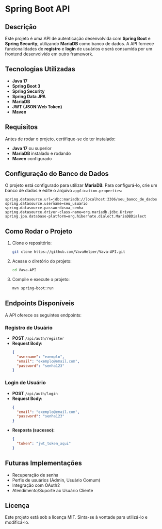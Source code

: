 # Spring Boot API

## Descrição
Este projeto é uma API de autenticação desenvolvida com **Spring Boot** e **Spring Security**, utilizando **MariaDB** como banco de dados. A API fornece funcionalidades de **registro** e **login** de usuários e será consumida por um frontend desenvolvido em outro framework.

## Tecnologias Utilizadas
- **Java 17**
- **Spring Boot 3**
- **Spring Security**
- **Spring Data JPA**
- **MariaDB**
- **JWT (JSON Web Token)**
- **Maven**

## Requisitos
Antes de rodar o projeto, certifique-se de ter instalado:
- **Java 17** ou superior
- **MariaDB** instalado e rodando
- **Maven** configurado

## Configuração do Banco de Dados
O projeto está configurado para utilizar **MariaDB**. Para configurá-lo, crie um banco de dados e edite o arquivo `application.properties`:

```properties
spring.datasource.url=jdbc:mariadb://localhost:3306/seu_banco_de_dados
spring.datasource.username=seu_usuario
spring.datasource.password=sua_senha
spring.datasource.driver-class-name=org.mariadb.jdbc.Driver
spring.jpa.database-platform=org.hibernate.dialect.MariaDBDialect
```

## Como Rodar o Projeto
1. Clone o repositório:
   ```sh
   git clone https://github.com/VavaHelper/Vava-API.git
   ```
2. Acesse o diretório do projeto:
   ```sh
   cd Vava-API
   ```
3. Compile e execute o projeto:
   ```sh
   mvn spring-boot:run
   ```

## Endpoints Disponíveis
A API oferece os seguintes endpoints:

### Registro de Usuário
- **POST** `/api/auth/register`
- **Request Body:**
  ```json
  {
    "username": "exemplo",
    "email": "exemplo@email.com",
    "password": "senha123"
  }
  ```

### Login de Usuário
- **POST** `/api/auth/login`
- **Request Body:**
  ```json
  {
    "email": "exemplo@email.com",
    "password": "senha123"
  }
  ```
- **Resposta (sucesso):**
  ```json
  {
    "token": "jwt_token_aqui"
  }
  ```

## Futuras Implementações
- Recuperação de senha
- Perfis de usuários (Admin, Usuário Comum)
- Integração com OAuth2
- Atendimento/Suporte ao Usuário Cliente

## Licença
Este projeto está sob a licença MIT. Sinta-se à vontade para utilizá-lo e modificá-lo.
